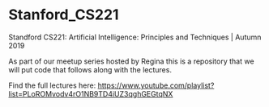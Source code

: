 # Stanford_CS221
Standford CS221: Artificial Intelligence: Principles and Techniques | Autumn 2019


As part of our meetup series hosted by Regina this is a repository that we will put code that follows along with the lectures.

Find the full lectures here: https://www.youtube.com/playlist?list=PLoROMvodv4rO1NB9TD4iUZ3qghGEGtqNX

